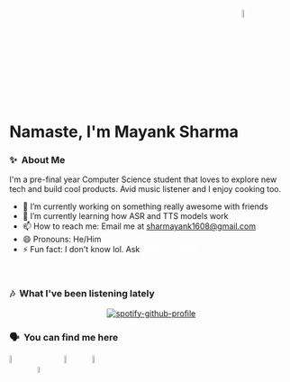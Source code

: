 # Namaste, I'm Mayank Sharma <a href="https://sharmayank.co"><img src="https://www.icegif.com/wp-content/uploads/2023/07/icegif-176.gif" width=6% style="vertical-align: bottom;"></a>


### ✨&nbsp; About Me

I'm a pre-final year Computer Science student that loves to explore new tech and build cool products. Avid music listener and I enjoy cooking too.

- 🔭 I’m currently working on something really awesome with friends
- 🌱 I’m currently learning how ASR and TTS models work
- 📫 How to reach me: Email me at <a href="mailto:sharmayank1608@gmail.com" style="color: yellowgreen">sharmayank1608@gmail.com</a>
- 😄 Pronouns: He/Him
- ⚡ Fun fact: I don't know lol. Ask <a href="https://github.com/gauransh415" style="color: white">@gauransh415</a>
<br>

### 🎶&nbsp; What I've been listening lately

<div align=center>

[![spotify-github-profile](https://spotify-github-profile.kittinanx.com/api/view?uid=31nnp65x2sxb2pctdl574jxc2lte&cover_image=true&theme=default&show_offline=false&background_color=121212&interchange=true)](https://spotify-github-profile.kittinanx.com/api/view?uid=31nnp65x2sxb2pctdl574jxc2lte&redirect=true)

</div>

### 🗣️&nbsp; You can find me here
<a href="https://www.linkedin.com/in/shar-mayank/"><img src="https://upload.wikimedia.org/wikipedia/commons/8/81/LinkedIn_icon.svg" width=6% style="vertical-align: bottom;"></a>
&nbsp; &nbsp; <a href="https://x.com/sharmayank16"><img src="https://upload.wikimedia.org/wikipedia/commons/5/53/X_logo_2023_original.svg" width=5.5% style="vertical-align: bottom;"></a>
&nbsp; &nbsp; <a href="https://www.youtube.com/@shar_mayank"><img src="https://upload.wikimedia.org/wikipedia/commons/0/09/YouTube_full-color_icon_%282017%29.svg" width=6%;></a>
&nbsp; &nbsp; <a href="https://open.spotify.com/user/31nnp65x2sxb2pctdl574jxc2lte?si=Jg4Pl1EMQXWmLB5B7H7rmg"><img src="https://upload.wikimedia.org/wikipedia/commons/8/84/Spotify_icon.svg" width=6% style="vertical-align: bottom;"></a>


<!-- #TODO: add tech stack displayer
#TODO: add this week I spent time on thing. ref: https://github.com/abhisheknaiidu/abhisheknaiidu/blob/master/README.md
#TODO: add github stats -->